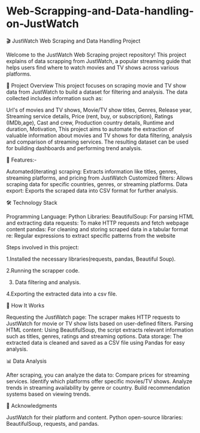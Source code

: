 # Web-Scrapping-and-Data-handling-on-JustWatch
🎬 JustWatch Web Scraping and Data Handling Project

Welcome to the JustWatch Web Scraping project repository! This project explains of data scrapping from JustWatch, a popular streaming guide that helps users find where to watch movies and TV shows across various platforms.

🚀 Project Overview
This project focuses on scraping movie and TV show data from JustWatch to build a dataset for filtering and analysis. The data collected includes information such as:

Url's of movies and TV shows,
Movie/TV show titles,
Genres,
Release year,
Streaming service details,
Price (rent, buy, or subscription),
Ratings (IMDb,age),
Cast and crew,
Production country details,
Runtime and duration,
Motivation,
This project aims to automate the extraction of valuable information about movies and TV shows for data filtering, analysis and comparison of streaming services. The resulting dataset can be used for building dashboards and performing trend analysis.

🔧 Features:-

Automated(iterating) scraping: Extracts information like titles, genres, streaming platforms, and pricing from JustWatch
Customized filters: Allows scraping data for specific countries, genres, or streaming platforms.
Data export: Exports the scraped data into CSV format for further analysis.

🛠️ Technology Stack

Programming Language: Python
Libraries:
BeautifulSoup: For parsing HTML and extracting data
requests: To make HTTP requests and fetch webpage content
pandas: For cleaning and storing scraped data in a tabular format
re: Regular expressions to extract specific patterns from the website

Steps involved in this project:

1.Installed the necessary libraries(requests, pandas, Beautiful Soup).

2.Running the scrapper code.

3. Data filtering and analysis.

4.Exporting the extracted data into a csv file.

🔄 How It Works

Requesting the JustWatch page: The scraper makes HTTP requests to JustWatch for movie or TV show lists based on user-defined filters.
Parsing HTML content: Using BeautifulSoup, the script extracts relevant information such as titles, genres, ratings and streaming options.
Data storage: The extracted data is cleaned and saved as a CSV file using Pandas for easy analysis.

📊 Data Analysis

After scraping, you can analyze the data to:
Compare prices for streaming services.
Identify which platforms offer specific movies/TV shows.
Analyze trends in streaming availability by genre or country.
Build recommendation systems based on viewing trends.

🤝 Acknowledgments

JustWatch for their platform and content.
Python open-source libraries: BeautifulSoup, requests, and pandas.
